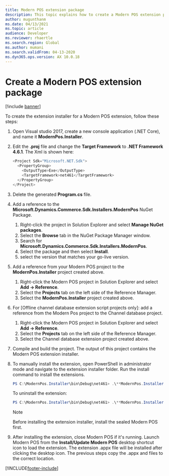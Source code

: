 ```yaml
---
title: Modern POS extension package 
description: This topic explains how to create a Modern POS extension package.
author: mugunthanm
ms.date: 04/13/2021
ms.topic: article
audience: Developer
ms.reviewer: rhaertle
ms.search.region: Global
ms.author: mumani
ms.search.validFrom: 04-13-2020
ms.dyn365.ops.version: AX 10.0.18
---
```


# Create a Modern POS extension package

[!include [banner](../includes/banner.md)]

To create the extension installer for a Modern POS extension, follow these steps:

1. Open Visual studio 2017, create a new console application (.NET Core), and name it **ModernPos.Installer**.

2. Edit the **.proj** file and change the **Target Framework** to **.NET Framework 4.6.1**. The Xml is shown here:

    ```Javascript
    <Project Sdk="Microsoft.NET.Sdk">
      <PropertyGroup>
        <OutputType>Exe</OutputType>
        <TargetFramework>net461</TargetFramework>
      </PropertyGroup>
    </Project>
    ```

3. Delete the generated **Program.cs** file.

4. Add a reference to the **Microsoft.Dynamics.Commerce.Sdk.Installers.ModernPos** NuGet Package.

    1. Right-click the project in Solution Explorer and select **Manage NuGet packages**.
    2. Select the **Browse** tab in the NuGet Package Manager window.
    3. Search for **Microsoft.Dynamics.Commerce.Sdk.Installers.ModernPos**.
    4. Select the package and then select **Install**.
    5. select the version that matches your go-live version.

5. Add a reference from your Modern POS project to the **ModernPos.Installer** project created above.

    1. Right-click the Modern POS project in Solution Explorer and select **Add -&gt; Reference**.
    2. Select the **Projects** tab on the left side of the Reference Manager.
    3. Select the **ModernPos.Installer** project created above.

6. For \[Offline channel database extension script projects only\]: add a reference from the Modern Pos project to the Channel database project.

    1. Right-click the Modern POS project in Solution Explorer and select **Add -&gt; Reference**.
    2. Select the **Projects** tab on the left side of the Reference Manager.
    3. Select the Channel database extension project created above.

7. Compile and build the project. The output of this project contains the Modern POS extension installer.

8. To manually install the extension, open PowerShell in administrator mode and navigate to the extension installer folder. Run the install command to install the extensions.

    ```powershell
    PS C:\ModernPos.Installer\bin\Debug\net461> .\**ModernPos.Installer.exe install**
    ```

    To uninstall the extension:

    ```powershell
    PS C:\ModernPos.Installer\bin\Debug\net461> .\**ModernPos.Installer.exe** uninstall
    ```

    > [!NOTE]
    > Before installing the extension installer, install the sealed Modern POS first.

9. After installing the extension, close Modern POS if it's running. Launch Modern POS from the **Install/Update Modern POS** desktop shortcut icon to load the extension. The extension .appx file will be installed after clicking the desktop icon. The previous steps copy the .appx and files to the correct location.

[!INCLUDE[footer-include](../../../includes/footer-banner.md)]
